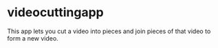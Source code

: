 # videocuttingapp
This app lets you cut a video into pieces and join pieces of that video to form a new video.
